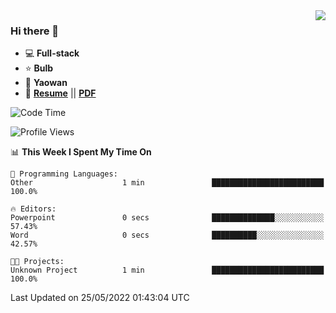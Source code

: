 <img align="right" src="https://github-readme-stats.vercel.app/api?username=LolipopJ&show_icons=true&count_private=true&hide_title=true&include_all_commits=true&theme=vue">

### Hi there 👋

- :computer: **Full-stack**
- :star: **Bulb**
- :pill: **Yaowan**
- :milky_way: [**Resume**](https://lolipopj.github.io/resume/) || [**PDF**](https://cdn.jsdelivr.net/gh/lolipopj/resume/export/resume-en.pdf)

<!--START_SECTION:waka-->
![Code Time](http://img.shields.io/badge/Code%20Time-0%20secs-blue)

![Profile Views](http://img.shields.io/badge/Profile%20Views-7-blue)

📊 **This Week I Spent My Time On** 

```text
💬 Programming Languages: 
Other                    1 min               █████████████████████████   100.0%

🔥 Editors: 
Powerpoint               0 secs              ██████████████░░░░░░░░░░░   57.43% 
Word                     0 secs              ██████████░░░░░░░░░░░░░░░   42.57%

🐱‍💻 Projects: 
Unknown Project          1 min               █████████████████████████   100.0%

```


 Last Updated on 25/05/2022 01:43:04 UTC
<!--END_SECTION:waka-->
